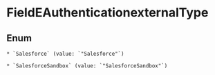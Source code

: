 
# FieldEAuthenticationexternalType

## Enum


    * `Salesforce` (value: `"Salesforce"`)

    * `SalesforceSandbox` (value: `"SalesforceSandbox"`)



